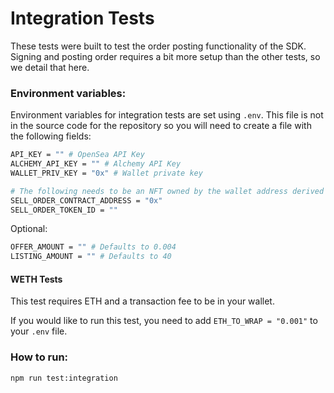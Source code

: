 # Integration Tests

These tests were built to test the order posting functionality of the SDK. Signing and posting order requires a bit more setup than the other tests, so we detail that here.

### Environment variables:

Environment variables for integration tests are set using `.env`. This file is not in the source code for the repository so you will need to create a file with the following fields:

```bash
API_KEY = "" # OpenSea API Key
ALCHEMY_API_KEY = "" # Alchemy API Key
WALLET_PRIV_KEY = "0x" # Wallet private key

# The following needs to be an NFT owned by the wallet address derived from WALLET_PRIV_KEY
SELL_ORDER_CONTRACT_ADDRESS = "0x"
SELL_ORDER_TOKEN_ID = ""
```

Optional:

```bash
OFFER_AMOUNT = "" # Defaults to 0.004
LISTING_AMOUNT = "" # Defaults to 40
```

#### WETH Tests

This test requires ETH and a transaction fee to be in your wallet.

If you would like to run this test, you need to add `ETH_TO_WRAP = "0.001"` to your `.env` file.

### How to run:

```
npm run test:integration
```
